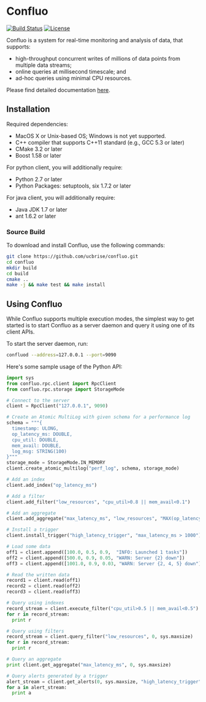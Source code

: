# Confluo

[![Build Status](https://amplab.cs.berkeley.edu/jenkins/job/confluo/badge/icon)](https://amplab.cs.berkeley.edu/jenkins/job/confluo/)
[![License](http://img.shields.io/:license-Apache%202-red.svg)](LICENSE)

Confluo is a system for real-time monitoring and analysis of data, that supports:
* high-throughput concurrent writes of millions of data points from multiple data streams;
* online queries at millisecond timescale; and 
* ad-hoc queries using minimal CPU resources.

Please find detailed documentation [here](https://ucbrise.github.io/confluo/).

## Installation

Required dependencies:

* MacOS X or Unix-based OS; Windows is not yet supported.
* C++ compiler that supports C++11 standard (e.g., GCC 5.3 or later)
* CMake 3.2 or later
* Boost 1.58 or later

For python client, you will additionally require:

* Python 2.7 or later
* Python Packages: setuptools, six 1.7.2 or later

For java client, you will additionally require:

* Java JDK 1.7 or later
* ant 1.6.2 or later

### Source Build

To download and install Confluo, use the following commands:

```bash
git clone https://github.com/ucbrise/confluo.git
cd confluo
mkdir build
cd build
cmake ..
make -j && make test && make install
```

## Using Confluo

While Confluo supports multiple execution modes, the simplest way to get 
started is to start Confluo as a server daemon and query it using one of
its client APIs.

To start the server daemon, run:

```bash
confluod --address=127.0.0.1 --port=9090
```

Here's some sample usage of the Python API:

```python
import sys
from confluo.rpc.client import RpcClient
from confluo.rpc.storage import StorageMode

# Connect to the server
client = RpcClient("127.0.0.1", 9090)

# Create an Atomic MultiLog with given schema for a performance log
schema = """{
  timestamp: ULONG,
  op_latency_ms: DOUBLE,
  cpu_util: DOUBLE,
  mem_avail: DOUBLE,
  log_msg: STRING(100)
}"""
storage_mode = StorageMode.IN_MEMORY
client.create_atomic_multilog("perf_log", schema, storage_mode)

# Add an index
client.add_index("op_latency_ms")

# Add a filter
client.add_filter("low_resources", "cpu_util>0.8 || mem_avail<0.1")

# Add an aggregate
client.add_aggregate("max_latency_ms", "low_resources", "MAX(op_latency_ms)")

# Install a trigger
client.install_trigger("high_latency_trigger", "max_latency_ms > 1000")

# Load some data
off1 = client.append([100.0, 0.5, 0.9,  "INFO: Launched 1 tasks"])
off2 = client.append([500.0, 0.9, 0.05, "WARN: Server {2} down"])
off3 = client.append([1001.0, 0.9, 0.03, "WARN: Server {2, 4, 5} down"])

# Read the written data
record1 = client.read(off1)
record2 = client.read(off2)
record3 = client.read(off3)

# Query using indexes
record_stream = client.execute_filter("cpu_util>0.5 || mem_avail<0.5")
for r in record_stream:
  print r

# Query using filters
record_stream = client.query_filter("low_resources", 0, sys.maxsize)
for r in record_stream:
  print r

# Query an aggregate
print client.get_aggregate("max_latency_ms", 0, sys.maxsize)

# Query alerts generated by a trigger
alert_stream = client.get_alerts(0, sys.maxsize, "high_latency_trigger")
for a in alert_stream:
  print a
```